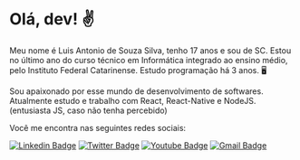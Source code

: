 # Olá, dev! ✌

Meu nome é Luis Antonio de Souza Silva, tenho 17 anos e sou de SC. Estou no último ano do curso técnico em Informática integrado ao ensino médio, pelo Instituto Federal Catarinense. Estudo programação há 3 anos. 🖥️

Sou apaixonado por esse mundo de desenvolvimento de softwares. Atualmente estudo e trabalho com React, React-Native e NodeJS. (entusiasta JS, caso não tenha percebido)

Você me encontra nas seguintes redes sociais: 

[![Linkedin Badge](https://img.shields.io/badge/-Luis%20Antonio-0077B5?style=flat-square&logo=Linkedin&logoColor=white&link=https://www.linkedin.com/in/luis-antonio-souza-silva-bb0635197/)](https://www.linkedin.com/in/luis-antonio-souza-silva-bb0635197/) [![Twitter Badge](https://img.shields.io/badge/-@zCOCHIz-1DA1F2?style=flat-square&labelColor=1DA1F2&logo=twitter&logoColor=white&link=https://twitter.com/zCOCHIz)](https://twitter.com/zCOCHIZ)  [![Youtube Badge](https://img.shields.io/badge/-Youtube-FF0000?style=flat-square&labelColor=FF0000&logo=youtube&logoColor=white&link=https://www.youtube.com/channel/UC4NA0sh8n4ZNm76MsFyi2OQ)](https://www.youtube.com/channel/UC4NA0sh8n4ZNm76MsFyi2OQ) [![Gmail Badge](https://img.shields.io/badge/-@zchicoz-E41280?style=flat-square&logo=instagram&logoColor=white&link=https://www.instagram.com/zchicoz/?hl=pt-br)](https://www.instagram.com/zchicoz/?hl=pt-br)

